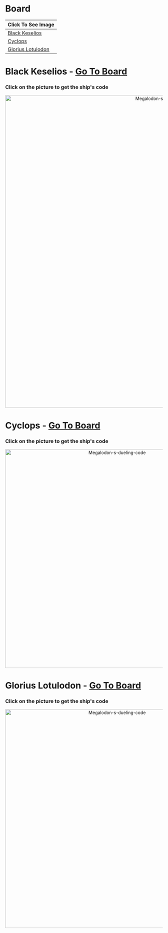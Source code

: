 # Board
| **Click To See Image** |
| - |
| [Black Keselios](https://github.com/NOKsb/Mother-Ships#black-keselios---go-to-board) |
| [Cyclops](https://github.com/NOKsb/Mother-Ships#cyclops---go-to-board) |
| [Glorius Lotulodon](https://github.com/NOKsb/Mother-Ships#glorius-lotulodon---go-to-board) |

# Black Keselios - [Go To Board](https://github.com/NOKsb/Mother-Ships#board)
### Click on the picture to get the ship's code
<div align="center">
    <a href="https://github.com/NOKsb/Mother-Ships/blob/main/Black%20Keselios%2C%20The%20EOT%20Crusher"><img src="https://media.discordapp.net/attachments/778662702662549537/1137732398642110484/Black_Keselios.png" width="1000" alt="Megalodon-s-dueling-code" /></a>
</div>

# Cyclops - [Go To Board](https://github.com/NOKsb/Mother-Ships#board)
### Click on the picture to get the ship's code
<div align="center">
    <a href="https://github.com/NOKsb/Mother-Ships/blob/main/Cyclops"><img src="https://media.discordapp.net/attachments/778662702662549537/1081504844143132722/starblast-1677921232149.png" width="700" alt="Megalodon-s-dueling-code" /></a>
</div>

# Glorius Lotulodon - [Go To Board](https://github.com/NOKsb/Mother-Ships#board)
### Click on the picture to get the ship's code
<div align="center">
    <a href="https://github.com/NOKsb/Mother-Ships/blob/main/Glorius%20Lotulodon"><img src="https://media.discordapp.net/attachments/778662702662549537/1081502329888571392/AXsyzKELDrSLAAAAAElFTkSuQmCC.png" width="700" alt="Megalodon-s-dueling-code" /></a>
</div>
